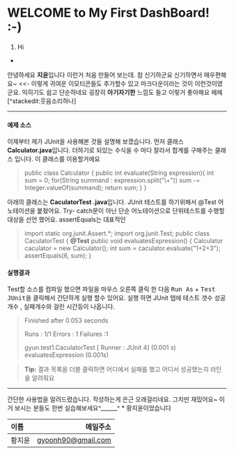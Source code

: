 
**WELCOME to My First DashBoard! :-)**
===
01. Hi
-

안녕하세요 **지윤**입니다 <i class="icon-heart"></i><i class="icon-heart"></i>
이런거 처음 만들어 보는데. 참 신기하군요
신기하면서 매우편해요~ 
<i class = "icon-cog"></i> <<- 이렇게 귀여운 이모티콘들도 추가할수 있고 마크다운이라는 것이 이런것이였군요. 익히기도 쉽고 단순하네요
굉장히 **아기자기한** 느낌도 들고 이렇거 좋아해요 <i class = "icon-smile"></i>헤헤[^stackedit:웃음소리하나]

----------


#### <i class="icon-file"></i> 예제 소스 
이제부터 제가 JUnit을 사용해본 것들 설명해 보겠습니다.
먼저 클래스 **Calculator.java**입니다.  더하기로 되있는 수식을 수 마다 잘라서 합계를 구해주는 클래스 입니다. 이 클래스를 이용할거에요 
> public class Calculator {
>	public int evaluate(String expression){
		int sum = 0;
		for(String summand : expression.split("\\+"))
			sum -= Integer.valueOf(summand);
		return sum; 
>   }
>} 

아래의 클래스는 **CaculatorTest .java**입니다. JUnit 테스트를 하기위해서 @Test 어노테이션을 붙혔어요. Try- catch문이 아닌 단순 어노테이션으로 단위테스트를 수행할 대상을 선언 했어요. 
assertEquals는 대표적인 

> import static org.junit.Assert.*;
import org.junit.Test;
public class CaculatorTest {
  **@Test**
	public void evaluatesExpression() {
		Calculator caculator = new Calculator();
		int sum = caculator.evaluate("1+2+3");
		assertEquals(6, sum); 
 }

#### <i class="icon-folder-open"></i> 실행결과
Test할 소스를 컴파일 했으면 파일을 마우스 오른쪽 클릭 한 다음 <kbd>Run As</kbd> + <kbd>Test JUnit</kbd>을 클릭해서 간단하게 실행 할수 있어요.
실행 하면 JUnit 탭에 테스트 갯수 성공개수 , 실패개수와 걸린 시간등이 나옵니다.

> Finished after 0.053 seconds
> 
> Runs : 1/1 Errors : 1 Failures :1
> 
> gyun.test1.CaculatorTest [ Runner :  JUnit 4] (0.001 s)
> evaluatesExpression (0.001s)

>  **Tip:**  결과 목록을 더블 클릭하면 어디에서 실패를 했고 어디서 성공했는지 라인을 알려줘요

----------

간단한 사용법을 알려드렸습니다. 작성하는게 은근 오래걸리네요. 그치만 재밌어요~ 
이거 보시는 분들도 한번 실습해보세요^______^ *
황지윤이었습니다

|이름       | 메일주소 |
| :------- | ----:   | 
| 황지윤| gyoonh90@gmail.com | 


